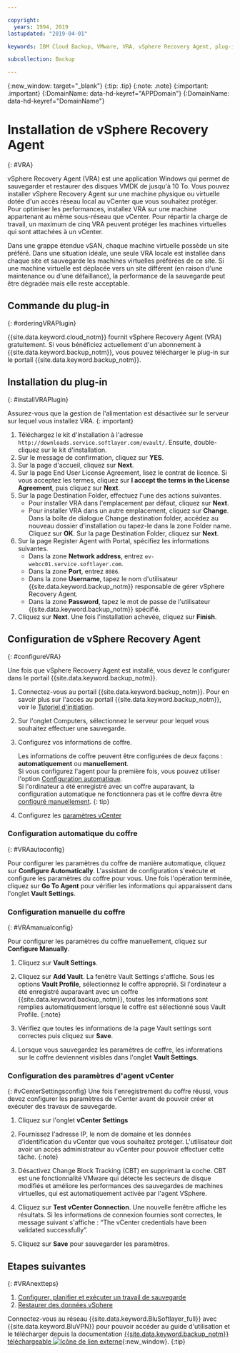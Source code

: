 ```yaml
---

copyright:
  years: 1994, 2019
lastupdated: "2019-04-01"

keywords: IBM Cloud Backup, VMware, VRA, vSphere Recovery Agent, plug-in, plugin, EVault, Carbonite, vSphere

subcollection: Backup

---
```

{:new_window: target="_blank"}
{:tip: .tip}
{:note: .note}
{:important: .important}
{:DomainName: data-hd-keyref="APPDomain"}
{:DomainName: data-hd-keyref="DomainName"}

# Installation de vSphere Recovery Agent
{: #VRA}

vSphere Recovery Agent (VRA) est une application Windows qui permet de sauvegarder et restaurer des disques VMDK de jusqu'à 10 To. Vous pouvez installer vSphere Recovery Agent sur une machine physique ou virtuelle dotée d'un accès réseau local au vCenter que vous souhaitez protéger. Pour optimiser les performances, installez VRA sur une machine appartenant au même sous-réseau que vCenter. Pour répartir la charge de travail, un maximum de cinq VRA peuvent protéger les machines virtuelles qui sont attachées à un vCenter.

Dans une grappe étendue vSAN, chaque machine virtuelle possède un site préféré. Dans une situation idéale, une seule VRA locale est installée dans chaque site et sauvegarde les machines virtuelles préférées de ce site. Si une machine virtuelle est déplacée vers un site différent (en raison d'une maintenance ou d'une défaillance), la performance de la sauvegarde peut être dégradée mais elle reste acceptable.


## Commande du plug-in
{: #orderingVRAPlugin}

{{site.data.keyword.cloud_notm}} fournit vSphere Recovery Agent (VRA) gratuitement. Si vous bénéficiez actuellement d'un abonnement à {{site.data.keyword.backup_notm}}, vous pouvez télécharger le plug-in sur le portail {{site.data.keyword.backup_notm}}.

## Installation du plug-in
{: #installVRAPlugin}

Assurez-vous que la gestion de l'alimentation est désactivée sur le serveur sur lequel vous installez VRA.
{: important}

1. Téléchargez le kit d'installation à l'adresse `http://downloads.service.softlayer.com/evault/`. Ensuite, double-cliquez sur le kit d'installation.
2. Sur le message de confirmation, cliquez sur **YES**.
3. Sur la page d'accueil, cliquez sur **Next**.
4. Sur la page End User License Agreement, lisez le contrat de licence. Si vous acceptez les termes, cliquez sur **I accept the terms in the License Agreement**, puis cliquez sur **Next**.
5. Sur la page Destination Folder, effectuez l'une des actions suivantes.
   * Pour installer VRA dans l'emplacement par défaut, cliquez sur **Next**.
   * Pour installer VRA dans un autre emplacement, cliquez sur **Change**. Dans la boîte de dialogue Change destination folder, accédez au nouveau dossier d'installation ou tapez-le dans la zone Folder name. Cliquez sur **OK**. Sur la page Destination Folder, cliquez sur **Next**.
6. Sur la page Register Agent with Portal, spécifiez les informations suivantes.
   * Dans la zone **Network address**, entrez `ev-webcc01.service.softlayer.com`.
   * Dans la zone **Port**, entrez `8086`.
   * Dans la zone **Username**, tapez le nom d'utilisateur {{site.data.keyword.backup_notm}} responsable de gérer vSphere Recovery Agent.
   * Dans la zone **Password**, tapez le mot de passe de l'utilisateur {{site.data.keyword.backup_notm}} spécifié.
7.	Cliquez sur **Next**. Une fois l'installation achevée, cliquez sur **Finish**.

## Configuration de vSphere Recovery Agent
{: #configureVRA}

Une fois que vSphere Recovery Agent est installé, vous devez le configurer dans le portail {{site.data.keyword.backup_notm}}.

1. Connectez-vous au portail {{site.data.keyword.backup_notm}}. Pour en savoir plus sur l'accès au portail {{site.data.keyword.backup_notm}}, voir le [Tutoriel d'initiation](/docs/infrastructure/Backup?topic=Backup-getting-started#accessingWebCC).
2. Sur l'onglet Computers, sélectionnez le serveur pour lequel vous souhaitez effectuer une sauvegarde.
3. Configurez vos informations de coffre.

   Les informations de coffre peuvent être configurées de deux façons : **automatiquement** ou **manuellement**.<br/>Si vous configurez l'agent pour la première fois, vous pouvez utiliser l'option [Configuration automatique](#VRAautoconfig).<br/>Si l'ordinateur a été enregistré avec un coffre auparavant, la configuration automatique ne fonctionnera pas et le coffre devra être [configuré manuellement](#VRAmanualconfig).
   {: tip}

4. Configurez les [paramètres vCenter](#vCenterSettingsconfig)   

### Configuration automatique du coffre
{: #VRAautoconfig}

Pour configurer les paramètres du coffre de manière automatique, cliquez sur **Configure Automatically**. L'assistant de configuration s'exécute et configure les paramètres du coffre pour vous. Une fois l'opération terminée, cliquez sur **Go To Agent** pour vérifier les informations qui apparaissent dans l'onglet **Vault Settings**.
 

### Configuration manuelle du coffre
{: #VRAmanualconfig}

Pour configurer les paramètres du coffre manuellement, cliquez sur **Configure Manually**.   
1. Cliquez sur **Vault Settings**.
2. Cliquez sur **Add Vault**. La fenêtre Vault Settings s'affiche. Sous les options **Vault Profile**, sélectionnez le coffre approprié.
   Si l'ordinateur a été enregistré auparavant avec un coffre {{site.data.keyword.backup_notm}}, toutes les informations sont remplies automatiquement lorsque le coffre est sélectionné sous Vault Profile.
   {:note}

3. Vérifiez que toutes les informations de la page Vault settings sont correctes puis cliquez sur **Save**.
4. Lorsque vous sauvegardez les paramètres de coffre, les informations sur le coffre deviennent visibles dans l'onglet **Vault Settings**.


### Configuration des paramètres d'agent vCenter
{: #vCenterSettingsconfig}
Une fois l'enregistrement du coffre réussi, vous devez configurer les paramètres de vCenter avant de pouvoir créer et exécuter des travaux de sauvegarde.

1. Cliquez sur l'onglet **vCenter Settings**
2. Fournissez l'adresse IP, le nom de domaine et les données d'identification du vCenter que vous souhaitez protéger.
   L'utilisateur doit avoir un accès administrateur au vCenter pour pouvoir effectuer cette tâche.
   {:note}

3. Désactivez Change Block Tracking (CBT) en supprimant la coche. CBT est une fonctionnalité VMware qui détecte les secteurs de disque modifiés et améliore les performances des sauvegardes de machines virtuelles, qui est automatiquement activée par l'agent VSphere.
4. Cliquez sur **Test vCenter Connection**. Une nouvelle fenêtre affiche les résultats. Si les informations de connexion fournies sont correctes, le message suivant s'affiche : “The vCenter credentials have been validated successfully”.
5. Cliquez sur **Save** pour sauvegarder les paramètres.

## Etapes suivantes
{: #VRAnextteps}
1. [Configurer, planifier et exécuter un travail de sauvegarde](/docs/infrastructure/Backup?topic=Backup-ConfigureVRA#VConfigureVRA)
2. [Restaurer des données vSphere](/docs/infrastructure/Backup?topic=Backup-VRARestore#VRARestore)

Connectez-vous au réseau {{site.data.keyword.BluSoftlayer_full}} avec {{site.data.keyword.BluVPN}} pour pouvoir accéder au guide d'utilisation et le télécharger depuis la documentation [{{site.data.keyword.backup_notm}} téléchargeable ![Icône de lien externe](../../icons/launch-glyph.svg "Icône de lien externe")](http://downloads.service.softlayer.com/evault/Documentation/){:new_window}.
{:tip}
